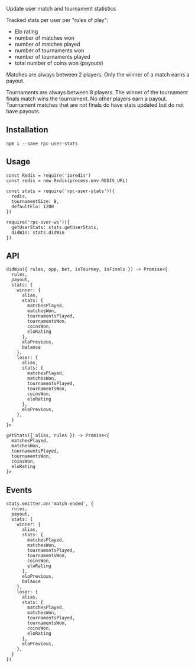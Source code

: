 Update user match and tournament statistics

Tracked stats per user per "rules of play":

- Elo rating
- number of matches won
- number of matches played
- number of tournaments won
- number of tournaments played
- total number of coins won (payouts)

Matches are always between 2 players.  Only the winner of a match
earns a payout.

Tournaments are always between 8 players.  The winner of the tournament
finals match wins the tournament.  No other players earn a payout.
Tournament matches that are not finals do have stats updated but do not
have payouts.

## Installation

    npm i --save rpc-user-stats

## Usage

    const Redis = require('ioredis')
    const redis = new Redis(process.env.REDIS_URL)

    const stats = require('rpc-user-stats')({
      redis,
      tournamentSize: 8,
      defaultElo: 1200
    })

    require('rpc-over-ws')({
      getUserStats: stats.getUserStats,
      didWin: stats.didWin
    })

## API

    didWin({ rules, opp, bet, isTourney, isFinals }) -> Promise<{
      rules,
      payout,
      stats: {
        winner: {
          alias,
          stats: {
            matchesPlayed,
            matchesWon,
            tournamentsPlayed,
            tournamentsWon,
            coinsWon,
            eloRating
          },
          eloPrevious,
          balance
        },
        loser: {
          alias,
          stats: {
            matchesPlayed,
            matchesWon,
            tournamentsPlayed,
            tournamentsWon,
            coinsWon,
            eloRating
          },
          eloPrevious,
        },
      }
    }>

    getStats({ alias, rules }) -> Promise<{
      matchesPlayed,
      matchesWon,
      tournamentsPlayed,
      tournamentsWon,
      coinsWon,
      eloRating
    }>

## Events

    stats.emitter.on('match-ended', {
      rules,
      payout,
      stats: {
        winner: {
          alias,
          stats: {
            matchesPlayed,
            matchesWon,
            tournamentsPlayed,
            tournamentsWon,
            coinsWon,
            eloRating
          },
          eloPrevious,
          balance
        },
        loser: {
          alias,
          stats: {
            matchesPlayed,
            matchesWon,
            tournamentsPlayed,
            tournamentsWon,
            coinsWon,
            eloRating
          },
          eloPrevious,
        },
      }
    })
